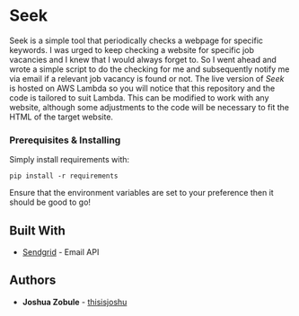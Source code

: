 # Seek

Seek is a simple tool that periodically checks a webpage for specific keywords. I was urged to keep checking a website for specific job vacancies and I knew that I would always forget to. So I went ahead and wrote a simple script to do the checking for me and subsequently notify me via email if a relevant job vacancy is found or not. The live version of *Seek* is hosted on AWS Lambda so you will notice that this repository and the code is tailored to suit Lambda. This can be modified to work with any website, although some adjustments to the code will be necessary to fit the HTML of the target website. 


### Prerequisites & Installing

Simply install requirements with:

```
pip install -r requirements
```

Ensure that the environment variables are set to your preference then it should be good to go!


## Built With

* [Sendgrid](https://app.sendgrid.com/) - Email API

## Authors

* **Joshua Zobule** - [thisisjoshu](https://github.com/thisisjoshu)
